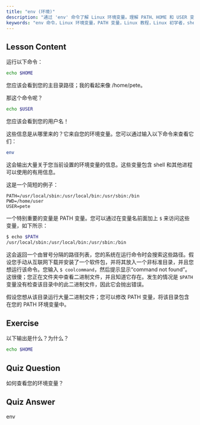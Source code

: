 ```yaml
---
title: "env (环境)"
description: "通过 'env' 命令了解 Linux 环境变量。理解 PATH、HOME 和 USER 变量。获取 Linux 环境管理的初学者指南。"
keywords: "env 命令，Linux 环境变量，PATH 变量，Linux 教程，Linux 初学者，shell 变量，Linux 指南"
---
```


## Lesson Content

运行以下命令：

```bash
echo $HOME
```

您应该会看到您的主目录路径；我的看起来像 /home/pete。

那这个命令呢？

```bash
echo $USER
```

您应该会看到您的用户名！

这些信息是从哪里来的？它来自您的环境变量。您可以通过输入以下命令来查看它们：

```bash
env
```

这会输出大量关于您当前设置的环境变量的信息。这些变量包含 shell 和其他进程可以使用的有用信息。

这是一个简短的例子：

```plaintext
PATH=/usr/local/sbin:/usr/local/bin:/usr/sbin:/bin
PWD=/home/user
USER=pete
```

一个特别重要的变量是 PATH 变量。您可以通过在变量名前面加上 `$` 来访问这些变量，如下所示：

```bash
$ echo $PATH
/usr/local/sbin:/usr/local/bin:/usr/sbin:/bin
```

这会返回一个由冒号分隔的路径列表，您的系统在运行命令时会搜索这些路径。假设您手动从互联网下载并安装了一个软件包，并将其放入一个非标准目录，并且您想运行该命令。您输入 `$ coolcommand`，然后提示显示“command not found”。这很傻；您正在文件夹中查看二进制文件，并且知道它存在。发生的情况是 `$PATH` 变量没有检查该目录中的此二进制文件，因此它会抛出错误。

假设您想从该目录运行大量二进制文件；您可以修改 PATH 变量，将该目录包含在您的 PATH 环境变量中。

## Exercise

以下输出是什么？为什么？

```bash
echo $HOME
```

## Quiz Question

如何查看您的环境变量？

## Quiz Answer

env
